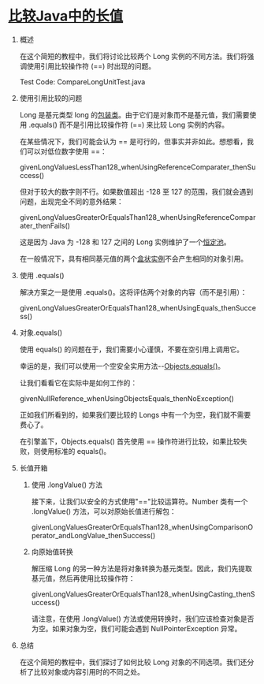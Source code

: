 # [比较Java中的长值](https://www.baeldung.com/java-compare-long-values)

1. 概述

    在这个简短的教程中，我们将讨论比较两个 Long 实例的不同方法。我们将强调使用引用比较操作符 (==) 时出现的问题。

    Test Code: CompareLongUnitTest.java

2. 使用引用比较的问题

    Long 是基元类型 long 的[包装类](/java-wrapper-classes-zh.md)。由于它们是对象而不是基元值，我们需要使用 .equals() 而不是引用比较操作符 (==) 来比较 Long 实例的内容。

    在某些情况下，我们可能会认为 == 是可行的，但事实并非如此。想想看，我们可以对低位数字使用 ==：

    givenLongValuesLessThan128_whenUsingReferenceComparater_thenSuccess()

    但对于较大的数字则不行。如果数值超出 -128 至 127 的范围，我们就会遇到问题，出现完全不同的意外结果：

    givenLongValuesGreaterOrEqualsThan128_whenUsingReferenceComparater_thenFails()

    这是因为 Java 为 -128 和 127 之间的 Long 实例维护了一个[恒定池](https://docs.oracle.com/javase/specs/jls/se7/html/jls-5.html#jls-5.1.7)。

    在一般情况下，具有相同基元值的两个[盒状实例](https://www.baeldung.com/java-primitives-vs-objects)不会产生相同的对象引用。

3. 使用 .equals()

    解决方案之一是使用 .equals()。这将评估两个对象的内容（而不是引用）：

    givenLongValuesGreaterOrEqualsThan128_whenUsingEquals_thenSuccess()

4. 对象.equals()

    使用 equals() 的问题在于，我们需要小心谨慎，不要在空引用上调用它。

    幸运的是，我们可以使用一个空安全实用方法--[Objects.equals()](https://docs.oracle.com/en/java/javase/17/docs/api/java.base/java/util/Objects.html#equals(java.lang.Object,java.lang.Object))。

    让我们看看它在实际中是如何工作的：

    givenNullReference_whenUsingObjectsEquals_thenNoException()

    正如我们所看到的，如果我们要比较的 Longs 中有一个为空，我们就不需要费心了。

    在引擎盖下，Objects.equals() 首先使用 == 操作符进行比较，如果比较失败，则使用标准的 equals()。

5. 长值开箱

    1. 使用 .longValue() 方法

        接下来，让我们以安全的方式使用"=="比较运算符。Number 类有一个 .longValue() 方法，可以对原始长值进行解包：

        givenLongValuesGreaterOrEqualsThan128_whenUsingComparisonOperator_andLongValue_thenSuccess()

    2. 向原始值转换

        解压缩 Long 的另一种方法是将对象转换为基元类型。因此，我们先提取基元值，然后再使用比较操作符：

        givenLongValuesGreaterOrEqualsThan128_whenUsingCasting_thenSuccess()

        请注意，在使用 .longValue() 方法或使用转换时，我们应该检查对象是否为空。如果对象为空，我们可能会遇到 NullPointerException 异常。

6. 总结

    在这个简短的教程中，我们探讨了如何比较 Long 对象的不同选项。我们还分析了比较对象或内容引用时的不同之处。
